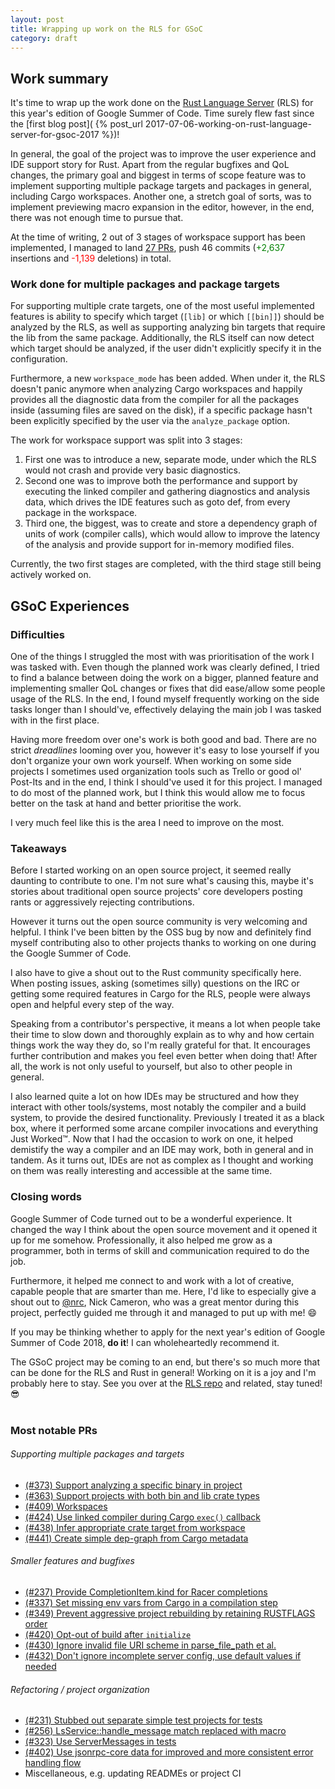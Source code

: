 ```yaml
---
layout: post
title: Wrapping up work on the RLS for GSoC
category: draft
---
```

## Work summary
It's time to wrap up the work done on the [Rust Language Server](https://github.com/rust-lang-nursery/rls) (RLS) for this year's edition of Google
Summer of Code. Time surely flew fast since the [first blog post](
{% post_url 2017-07-06-working-on-rust-language-server-for-gsoc-2017 %})!

In general, the goal of the project was to improve the user experience and
IDE support story for Rust. Apart from the regular bugfixes and QoL changes, the
primary goal and biggest in terms of scope feature was to implement supporting
multiple package targets and packages in general, including Cargo workspaces.
Another one, a stretch goal of sorts, was to implement previewing macro expansion
in the editor, however, in the end, there was not enough time to pursue that.

At the time of writing, 2 out of 3 stages of workspace support has been implemented,
I managed to land [27 PRs](#most-notable-prs), push
46 commits (<span style="color:green">+2,637</span> insertions and
<span style="color:red">-1,139</span> deletions) in total.

### Work done for multiple packages and package targets
For supporting multiple crate targets, one of the most useful implemented features
is ability to specify which target (`[lib]` or which `[[bin]]`) should be analyzed
by the RLS, as well as supporting analyzing bin targets that require the lib from
the same package. Additionally, the RLS itself can now detect which target should
be analyzed, if the user didn't explicitly specify it in the configuration.

Furthermore, a new `workspace_mode` has been added. When under it, the RLS doesn't
panic anymore when analyzing Cargo workspaces and happily provides all the diagnostic
data from the compiler for all the packages inside (assuming files are saved on
the disk), if a specific package hasn't been explicitly specified by the user
via the `analyze_package` option.

The work for workspace support was split into 3 stages:
1. First one was to introduce
a new, separate mode, under which the RLS would not crash and provide very basic
diagnostics.
2. Second one was to improve both the performance and support by executing
the linked compiler and gathering diagnostics and analysis data, which drives the IDE
features such as goto def, from every package in the workspace.
3. Third one, the biggest,
was to create and store a dependency graph of units of work (compiler calls), which
would allow to improve the latency of the analysis and provide support for in-memory
modified files.

Currently, the two first stages are completed, with the third stage still being actively
worked on.

## GSoC Experiences
### Difficulties
One of the things I struggled the most with was prioritisation of the work
I was tasked with. Even though the planned work was clearly defined, I tried to
find a balance between doing the work on a bigger, planned feature and implementing
smaller QoL changes or fixes that did ease/allow some people usage of the RLS.
In the end, I found myself frequently working on the side tasks longer than I
should've, effectively delaying the main job I was tasked with in the first place.

Having more freedom over one's work is both good and bad. There are no strict
*dreadlines* looming over you, however it's easy to lose yourself if you don't
organize your own work yourself. When working on some side projects I sometimes
used organization tools such as Trello or good ol' Post-Its and in the end, I
think I should've used it for this project. I managed to do most of the planned
work, but I think this would allow me to focus better on the task at hand and better
prioritise the work.

I very much feel like this is the area I need to improve on the most.

### Takeaways
Before I started working on an open source project, it seemed really daunting to
contribute to one. I'm not sure what's causing this, maybe it's stories about
traditional open source projects' core developers posting rants or aggressively
rejecting contributions.

However it turns out the open source community is very welcoming and helpful.
I think I've been bitten by the OSS bug by now and definitely find myself
contributing also to other projects thanks to working on one during the Google
Summer of Code.

I also have to give a shout out to the Rust community specifically here. When posting
issues, asking (sometimes silly) questions on the IRC or getting some required features
in Cargo for the RLS, people were always open and helpful every step of the way.

Speaking from a contributor's perspective, it means a lot when people take their
time to slow down and thoroughly explain as to why and how certain things work
the way they do, so I'm really grateful for that. It encourages further contribution
and makes you feel even better when doing that! After all, the work is not only useful
to yourself, but also to other people in general.

I also learned quite a lot on how IDEs may be structured and how they interact with
other tools/systems, most notably the compiler and a build system, to provide the desired
functionality. Previously I treated it as a black box, where it performed some
arcane compiler invocations and everything Just Worked&trade;. Now that I had the occasion
to work on one, it helped demistify the way a compiler and an IDE may work, both in general
and in tandem. As it turns out, IDEs are not as complex as I thought and working on them
was really interesting and accessible at the same time.

### Closing words

Google Summer of Code turned out to be a wonderful experience. It changed the way I think
about the open source movement and it opened it up for me somehow. Professionally, it also helped me
grow as a programmer, both in terms of skill and communication required to do the job.

Furthermore, it helped me connect to
and work with a lot of creative, capable people that are smarter than me.
Here, I'd like to especially give
a shout out to [@nrc](https://github.com/nrc), Nick Cameron, who was a great mentor during this project,
 perfectly guided me through it and managed to put up with me! :smile:

If you may be thinking whether to apply for the next year's edition of Google Summer of
Code 2018, **do it**! I can wholeheartedly recommend it.

The GSoC project may be coming to an end, but there's so much more that can be done for the RLS
and Rust in general! Working on it is a joy and I'm probably here to stay. See you over at the [RLS repo](https://github.com/rust-lang-nursery/rls)
and related, stay tuned! :sunglasses:
<br>
<br> <!-- I'm so, so sorry webdevs. -->

### Most notable PRs
###### Supporting multiple packages and targets
* [(#373) Support analyzing a specific binary in project](https://github.com/rust-lang-nursery/rls/pulls/373)
* [(#363) Support projects with both bin and lib crate types](https://github.com/rust-lang-nursery/rls/pulls/363)
* [(#409) Workspaces](https://github.com/rust-lang-nursery/rls/pulls/409)
* [(#424) Use linked compiler during Cargo `exec()` callback](https://github.com/rust-lang-nursery/rls/pulls/424)
* [(#438) Infer appropriate crate target from workspace](https://github.com/rust-lang-nursery/rls/pulls/438)
* [(#441) Create simple dep-graph from Cargo metadata](https://github.com/rust-lang-nursery/rls/pulls/441)

###### Smaller features and bugfixes
* [(#237) Provide CompletionItem.kind for Racer completions](https://github.com/rust-lang-nursery/rls/pulls/237)
* [(#337) Set missing env vars from Cargo in a compilation step](https://github.com/rust-lang-nursery/rls/pulls/337)
* [(#349) Prevent aggressive project rebuilding by retaining RUSTFLAGS order](https://github.com/rust-lang-nursery/rls/pulls/349)
* [(#420) Opt-out of build after `initialize`](https://github.com/rust-lang-nursery/rls/pulls/420)
* [(#430) Ignore invalid file URI scheme in parse\_file\_path et al.](https://github.com/rust-lang-nursery/rls/pulls/430)
* [(#432) Don't ignore incomplete server config, use default values if needed](https://github.com/rust-lang-nursery/rls/pulls/432)

###### Refactoring / project organization
* [(#231) Stubbed out separate simple test projects for tests](https://github.com/rust-lang-nursery/rls/pulls/231)
* [(#256) LsService::handle\_message match replaced with macro](https://github.com/rust-lang-nursery/rls/pulls/256)
* [(#323) Use ServerMessages in tests](https://github.com/rust-lang-nursery/rls/pulls/323)
* [(#402) Use jsonrpc-core data for improved and more consistent error handling flow](https://github.com/rust-lang-nursery/rls/pulls/402)
* Miscellaneous, e.g. updating READMEs or project CI

